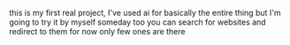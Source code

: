 this is my first real project, 
I've used ai for basically the entire thing but I'm going to try it by myself someday too
you can search for websites and redirect to them
for now only few ones are there
